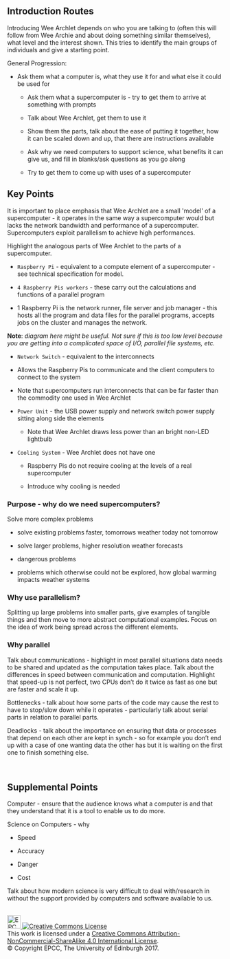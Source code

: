 Introduction Routes
-------------------

Introducing Wee Archlet depends on who you are talking to (often this will follow from Wee Archie and about doing something similar themselves), what level and the interest shown. This tries to identify the main groups of individuals and give a starting point.

General Progression:

-   Ask them what a computer is, what they use it for and what else it could be used for

    -   Ask them what a supercomputer is - try to get them to arrive at something with prompts

    -   Talk about Wee Archlet, get them to use it

    -   Show them the parts, talk about the ease of putting it together, how it can be scaled down and up, that there are instructions available

    -   Ask why we need computers to support science, what benefits it can give us, and fill in blanks/ask questions as you go along

    -   Try to get them to come up with uses of a supercomputer


Key Points
----------

It is important to place emphasis that Wee Archlet are a small 'model' of a supercomputer - it operates in the same way a supercomputer would but lacks the network bandwidth and performance of a supercomputer. Supercomputers exploit parallelism to achieve high performances.

Highlight the analogous parts of Wee Archlet to the parts of a supercomputer.

-   `Raspberry Pi` - equivalent to a compute element of a supercomputer - see technical specification for model.

-   `4 Raspberry Pis workers` - these carry out the calculations and functions of a parallel program

-   1 Raspberry Pi is the network runner, file server and job manager - this hosts all the program and data files for the parallel programs, accepts jobs on the cluster and manages the network.

**Note**: *diagram here might be useful. Not sure if this is too low level because you are getting into a complicated space of I/O, parallel file systems, etc.*

-   `Network Switch` - equivalent to the interconnects

-   Allows the Raspberry Pis to communicate and the client computers to connect to the system

-   Note that supercomputers run interconnects that can be far faster than the commodity one used in Wee Archlet

-   `Power Unit` - the USB power supply and network switch power supply sitting along side the elements

    -   Note that Wee Archlet draws less power than an bright non-LED lightbulb

-   `Cooling System` - Wee Archlet does not have one

    -   Raspberry Pis do not require cooling at the levels of a real supercomputer

    -   Introduce why cooling is needed

### Purpose - why do we need supercomputers?

Solve more complex problems

-   solve existing problems faster, tomorrows weather today not tomorrow

-   solve larger problems, higher resolution weather forecasts

-   dangerous problems

-   problems which otherwise could not be explored, how global warming impacts weather systems

### Why use parallelism?

Splitting up large problems into smaller parts, give examples of tangible things and then move to more abstract computational examples. Focus on the idea of work being spread across the different elements.

### Why parallel

Talk about communications - highlight in most parallel situations data needs to be shared and updated as the computation takes place. Talk about the differences in speed between communication and computation. Highlight that speed-up is not perfect, two CPUs don’t do it twice as fast as one but are faster and scale it up.

Bottlenecks - talk about how some parts of the code may cause the rest to have to stop/slow down while it operates - particularly talk about serial parts in relation to parallel parts.

Deadlocks - talk about the importance on ensuring that data or processes that depend on each other are kept in synch - so for example you don’t end up with a case of one wanting data the other has but it is waiting on the first one to finish something else.

 

Supplemental Points
-------------------

Computer - ensure that the audience knows what a computer is and that they understand that it is a tool to enable us to do more.

Science on Computers - why

-   Speed

-   Accuracy

-   Danger

-   Cost

Talk about how modern science is very difficult to deal with/research in without the support provided by computers and software available to us.

<!-- Licensing and copyright stuff below -->
<br>
<a href="http://www.epcc.ed.ac.uk">
<img alt="EPCC logo" src="https://www.epcc.ed.ac.uk/sites/all/themes/epcc/images/epcc-logo.png" height="31"/>
</a>
<a rel="license" href="http://creativecommons.org/licenses/by-nc-sa/4.0/">
<img alt="Creative Commons License" style="border-width:0"
     src="https://i.creativecommons.org/l/by-nc-sa/4.0/88x31.png" />
</a><br />
This work is licensed under a <a rel="license" href="http://creativecommons.org/licenses/by-nc-sa/4.0/">
Creative Commons Attribution-NonCommercial-ShareAlike 4.0 International License</a>.<br/>
&copy; Copyright EPCC, The University of Edinburgh 2017.

